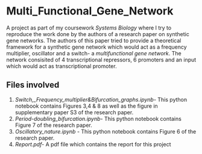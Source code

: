 # Multi_Functional_Gene_Network
A project as part of my coursework *Systems Biology* where I try to reproduce the work done by the authors of a research paper on synthetic gene networks. The authors of this paper tried to provide a theoretical framework for a synthetic gene network which would act as a frequency multiplier, oscillator and a switch- a *multifunctional gene network*. 
The network consisited of 4 transcriptional repressors, 6 promoters and an input which would act as transcriptional promoter.
## Files involved
1. *Switch,_Frequency_multiplier&Bifurcation_graphs.ipynb-* This python notebook contains Figures 3,4 & 8 as well as the figure in supplementary paper S3 of the research paper. 
2. *Period-doubling_bifurcation.ipynb-* This python notebook contains Figure 7 of the research paper.
3. *Oscillatory_nature.ipynb* - This python notebook contains Figure 6 of the research paper.
4. *Report.pdf-* A pdf file which contains the report for this project
